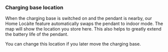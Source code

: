 ### Charging base location

When the charging base is switched on and the pendant is nearby, our Home Locàite feature automatically swaps the pendant to indoor mode. The map will show the location you store here. This also helps to greatly extend the battery life of the pendant. 

You can change this location if you later move the charging base.
